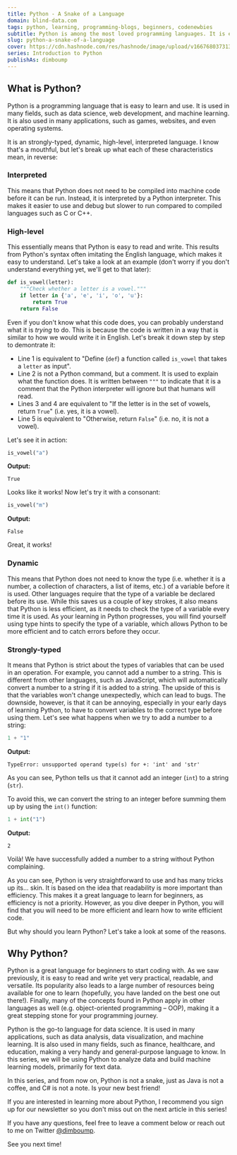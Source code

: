 ```yaml
---
title: Python - A Snake of a Language
domain: blind-data.com 
tags: python, learning, programming-blogs, beginners, codenewbies
subtitle: Python is among the most loved programming languages. It is easy to learn and has a huge community. Join along as we learn the basics of Python!
slug: python-a-snake-of-a-language
cover: https://cdn.hashnode.com/res/hashnode/image/upload/v1667680373137/jyfv3ghVG.png
series: Introduction to Python
publishAs: dimboump
---
```


## What is Python?

Python is a programming language that is easy to learn and use. It is used in many fields, such as data science, web development, and machine learning. It is also used in many applications, such as games, websites, and even operating systems.

It is an strongly-typed, dynamic, high-level, interpreted language. I know that's a mouthful, but let's break up what each of these characteristics mean, in reverse:

### Interpreted

This means that Python does not need to be compiled into machine code before it can be run. Instead, it is interpreted by a Python interpreter. This makes it easier to use and debug but slower to run compared to compiled languages such as C or C++.

### High-level

This essentially means that Python is easy to read and write. This results from Python's syntax often imitating the English language, which makes it easy to understand. Let's take a look at an example (don't worry if you don't understand everything yet, we'll get to that later):

```python
def is_vowel(letter):
    """Check whether a letter is a vowel."""
    if letter in {'a', 'e', 'i', 'o', 'u'}:
        return True
    return False
```

Even if you don't know what this code does, you can probably understand what it is *trying* to do. This is because the code is written in a way that is similar to how we would write it in English. Let's break it down step by step to demontrate it:

- Line 1 is equivalent to "Define (`def`) a function called `is_vowel` that takes a `letter` as input".
- Line 2 is not a Python command, but a comment. It is used to explain what the function does. It is written between `"""` to indicate that it is a comment that the Python interpreter will ignore but that humans will read.
- Lines 3 and 4 are equivalent to "If the letter is in the set of vowels, return `True`" (i.e. yes, it is a vowel).
- Line 5 is equivalent to "Otherwise, return `False`" (i.e. no, it is not a vowel).

Let's see it in action:

```python
is_vowel("a")
```

**Output:**

`True`

Looks like it works! Now let's try it with a consonant:

```python
is_vowel("m")
```

**Output:**

`False`

Great, it works!

### Dynamic

This means that Python does not need to know the type (i.e. whether it is a number, a collection of characters, a list of items, etc.) of a variable before it is used. Other languages require that the type of a variable be declared before its use. While this saves us a couple of key strokes, it also means that Python is less efficient, as it needs to check the type of a variable every time it is used. As your learning in Python progresses, you will find yourself using type hints to specify the type of a variable, which allows Python to be more efficient and to catch errors before they occur.

### Strongly-typed

It means that Python is strict about the types of variables that can be used in an operation. For example, you cannot add a number to a string. This is different from other languages, such as JavaScript, which will automatically convert a number to a string if it is added to a string. The upside of this is that the variables won't change unexpectedly, which can lead to bugs. The downside, however, is that it can be annoying, especially in your early days of learning Python, to have to convert variables to the correct type before using them. Let's see what happens when we try to add a number to a string:

```python
1 + "1"
```

**Output:**

`TypeError: unsupported operand type(s) for +: 'int' and 'str'`

As you can see, Python tells us that it cannot add an integer (`int`) to a string (`str`).

To avoid this, we can convert the string to an integer before summing them up by using the `int()` function:

```python
1 + int("1")
```

**Output:**

`2`

Voilà! We have successfully added a number to a string without Python complaining.

As you can see, Python is very straightforward to use and has many tricks up its... skin. It is based on the idea that readability is more important than efficiency. This makes it a great language to learn for beginners, as efficiency is not a priority. However, as you dive deeper in Python, you will find that you will need to be more efficient and learn how to write efficient code.

But why should you learn Python? Let's take a look at some of the reasons.

## Why Python?

Python is a great language for beginners to start coding with. As we saw previously, it is easy to read and write yet very practical, readable, and versatile. Its popularity also leads to a large number of resources being available for one to learn (hopefully, you have landed on the best one out there!). Finally, many of the concepts found in Python apply in other languages as well (e.g. object-oriented programming &ndash; OOP), making it a great stepping stone for your programming journey.

Python is the go-to language for data science. It is used in many applications, such as data analysis, data visualization, and machine learning. It is also used in many fields, such as finance, healthcare, and education, making a very handy and general-purpose language to know. In this series, we will be using Python to analyze data and build machine learning models, primarily for text data.

In this series, and from now on, Python is not a snake, just as Java is not a coffee, and C# is not a note. Is your new best friend!

If you are interested in learning more about Python, I recommend you sign up for our newsletter so you don't miss out on the next article in this series!

If you have any questions, feel free to leave a comment below or reach out to me on Twitter [@dimboump](https://twitter.com/dimboump).

See you next time!
